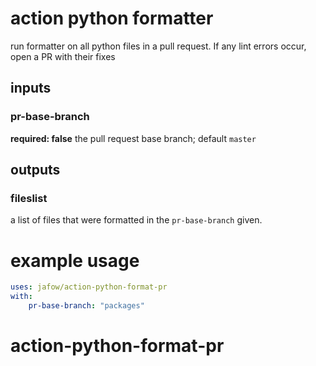 # action python formatter
run formatter on all python files in a pull request.
If any lint errors occur, open a PR with their fixes

## inputs
### pr-base-branch
**required: false** the pull request base branch; default `master`

## outputs
### fileslist
a list of files that were formatted in the `pr-base-branch` given.

# example usage

```yaml
uses: jafow/action-python-format-pr
with:
    pr-base-branch: "packages"
```
# action-python-format-pr
